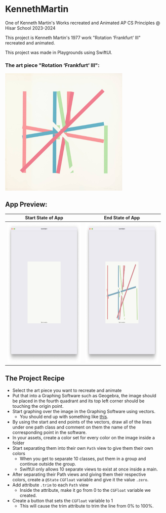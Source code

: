 # KennethMartin
One of Kenneth Martin's Works recreated and Animated AP CS Principles @ Hisar School 2023-2024

This project is Kenneth Martin's 1977 work "Rotation ‘Frankfurt’ III" recreated and animated.

This project was made in Playgrounds using SwiftUI.

### The art piece "Rotation ‘Frankfurt’ III":

<img src="https://github.com/BerkGozek/KennethMartin/blob/d66ac77da9f5b4d780450f8b3ab475d455f1daa6/Screenshots/KM_RF3.jpg" width="379" height="379.75" />

## App Preview:
| Start State of App                  | End State of App                    |
| ----------------------------------- | ----------------------------------- |
| <img src="https://github.com/BerkGozek/KennethMartin/blob/main/Screenshots/Empty.png" width = "444.8" height = "456" />| <img src="https://github.com/BerkGozek/KennethMartin/blob/main/Screenshots/Finished.png" width = "444.8" height = "456" />|

## The Project Recipe
- Select the art piece you want to recreate and animate
- Put that into a Graphing Software such as Geogebra, the image should be placed in the fourth quadrant and its top left corner should be touching the origin point.
- Start graphing over the image in the Graphing Software using vectors.
  - You should end up with something like [this](https://www.geogebra.org/calculator/bjx9ymde).
- By using the start and end points of the vectors, draw all of the lines under one path class and comment on them the name of the corresponding point in the software.
- In your assets, create a color set for every color on the image inside a folder
- Start separating them into their own `Path` view to give them their own colors
  - When you get to separate 10 classes, put them in a group and continue outside the group.
  - SwiftUI only allows 10 separate views to exist at once inside a main.
- After separating their Path views and giving them their respective colors, create a `@State` `CGFloat` variable and give it the value `.zero`.
- Add attribute `.trim` to each `Path` view
  - Inside the attribute, make it go from 0 to the `CGFloat` variable we created.
- Create a button that sets the `CGFloat` variable to 1
  - This will cause the trim attribute to trim the line from 0% to 100%.
